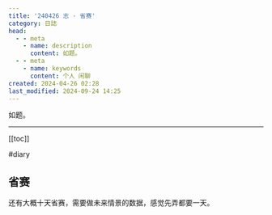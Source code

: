 ```yaml
---
title: '240426 志 · 省赛'
category: 日誌
head:
  - - meta
    - name: description
      content: 如题。
  - - meta
    - name: keywords
      content: 个人 闲聊
created: 2024-04-26 02:28
last_modified: 2024-09-24 14:25
---
```


如题。

---

[[toc]]

#diary

## 省赛

还有大概十天省赛，需要做未来情景的数据，感觉先弄都要一天。
